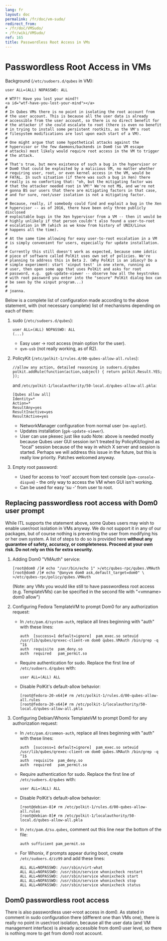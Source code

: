 ```yaml
---
lang: fr
layout: doc
permalink: /fr/doc/vm-sudo/
redirect_from:
- /fr/doc/VMSudo/
- /fr/wiki/VMSudo/
ref: 165
title: Passwordless Root Access in VMs
---
```


Passwordless Root Access in VMs
===============================
<a id="passwordless-root-access-in-vms"></a>

Background (`/etc/sudoers.d/qubes` in VM):

```
user ALL=(ALL) NOPASSWD: ALL

# WTF?! Have you lost your mind?!
<a id="wtf-have-you-lost-your-mind"></a>
#
# In Qubes VMs there is no point in isolating the root account from
# the user account. This is because all the user data is already
# accessible from the user account, so there is no direct benefit for
# the attacker if she could escalate to root (there is even no benefit
# in trying to install some persistent rootkits, as the VM's root
# filesystem modifications are lost upon each start of a VM).
#
# One might argue that some hypothetical attacks against the
# hypervisor or the few daemons/backends in Dom0 (so VM escape
# attacks) most likely would require root access in the VM to trigger
# the attack.
#
# That's true, but mere existence of such a bug in the hypervisor or
# Dom0 that could be exploited by a malicious VM, no matter whether
# requiring user, root, or even kernel access in the VM, would be
# FATAL. In such situation (if there was such a bug in Xen) there
# really is no comforting that: "oh, but the mitigating factor was
# that the attacker needed root in VM!" We're not M$, and we're not
# gonna BS our users that there are mitigating factors in that case,
# and for sure, root/user isolation is not a mitigating factor.
#
# Because, really, if somebody could find and exploit a bug in the Xen
# hypervisor -- as of 2016, there have been only three publicly disclosed
# exploitable bugs in the Xen hypervisor from a VM -- then it would be
# highly unlikely if that person couldn't also found a user-to-root
# escalation in VM (which as we know from history of UNIX/Linux
# happens all the time).
#
# At the same time allowing for easy user-to-root escalation in a VM
# is simply convenient for users, especially for update installation.
#
# Currently this still doesn't work as expected, because some idotic
# piece of software called PolKit uses own set of policies. We're
# planning to address this in Beta 2. (Why PolKit is an idiocy? Do a
# simple experiment: start 'xinput test' in one xterm, running as
# user, then open some app that uses PolKit and asks for root
# password, e.g.  gpk-update-viewer -- observe how all the keystrokes
# with root password you enter into the "secure" PolKit dialog box can
# be seen by the xinput program...)
#
# joanna.
```

Below is a complete list of configuration made according to the above statement, with (not necessary complete) list of mechanisms depending on each of them:

1. sudo (`/etc/sudoers.d/qubes`):

    ```
    user ALL=(ALL) NOPASSWD: ALL
    (...)
    ```

    - Easy user -> root access (main option for the user).
    - `qvm-usb` (not really working, as of R2).

2. PolicyKit (`/etc/polkit-1/rules.d/00-qubes-allow-all.rules`):

    ```
    //allow any action, detailed reasoning in sudoers.d/qubes
    polkit.addRule(function(action,subject) { return polkit.Result.YES; });
    ```

    and `/etc/polkit-1/localauthority/50-local.d/qubes-allow-all.pkla`:

    ```
    [Qubes allow all]
    Identity=*
    Action=*
    ResultAny=yes
    ResultInactive=yes
    ResultActive=yes
    ```

    - NetworkManager configuration from normal user (`nm-applet`).
    - Updates installation (`gpk-update-viewer`).
    - User can use pkexec just like sudo Note: above is needed mostly because Qubes user GUI session isn't treated by PolicyKit/logind as "local" session because of the way in which X server and session is started.
      Perhaps we will address this issue in the future, but this is really low priority.
      Patches welcomed anyway.

3. Empty root password:
    - Used for access to 'root' account from text console (`qvm-console-dispvm`) - the only way to access the VM when GUI isn't working.
    - Can be used for easy 'su -' from user to root.

Replacing passwordless root access with Dom0 user prompt
--------------------------------------------------------
<a id="replacing-passwordless-root-access-with-dom0-user-prompt"></a>

While ITL supports the statement above, some Qubes users may wish to enable user/root isolation in VMs anyway.
We do not support it in any of our packages, but of course nothing is preventing the user from modifying his or her own system.
A list of steps to do so is provided here **without any guarantee of safety, accuracy, or completeness.
Proceed at your own risk.
Do not rely on this for extra security.**

1. Adding Dom0 "VMAuth" service:

    ```
    [root@dom0 /]# echo "/usr/bin/echo 1" >/etc/qubes-rpc/qubes.VMAuth
    [root@dom0 /]# echo "@anyvm dom0 ask,default_target=dom0" \
    >/etc/qubes-rpc/policy/qubes.VMAuth
    ```

   (Note: any VMs you would like still to have passwordless root access (e.g. TemplateVMs) can be specified in the second file with "\<vmname\> dom0 allow")

2. Configuring Fedora TemplateVM to prompt Dom0 for any authorization request:
    - In `/etc/pam.d/system-auth`, replace all lines beginning with "auth" with these lines:

        ```
        auth  [success=1 default=ignore]  pam_exec.so seteuid /usr/lib/qubes/qrexec-client-vm dom0 qubes.VMAuth /bin/grep -q ^1$
        auth  requisite  pam_deny.so
        auth  required   pam_permit.so
        ```

    - Require authentication for sudo.
      Replace the first line of `/etc/sudoers.d/qubes` with:

        ```
        user ALL=(ALL) ALL
        ```

    - Disable PolKit's default-allow behavior:

        ```
        [root@fedora-20-x64]# rm /etc/polkit-1/rules.d/00-qubes-allow-all.rules
        [root@fedora-20-x64]# rm /etc/polkit-1/localauthority/50-local.d/qubes-allow-all.pkla
        ```

3. Configuring Debian/Whonix TemplateVM to prompt Dom0 for any authorization request:
    - In `/etc/pam.d/common-auth`, replace all lines beginning with "auth" with these lines:

        ```
        auth  [success=1 default=ignore]  pam_exec.so seteuid /usr/lib/qubes/qrexec-client-vm dom0 qubes.VMAuth /bin/grep -q ^1$
        auth  requisite  pam_deny.so
        auth  required   pam_permit.so
        ```

    - Require authentication for sudo.
      Replace the first line of `/etc/sudoers.d/qubes` with:

        ```
        user ALL=(ALL) ALL
        ```

    - Disable PolKit's default-allow behavior:

        ```
        [root@debian-8]# rm /etc/polkit-1/rules.d/00-qubes-allow-all.rules
        [root@debian-8]# rm /etc/polkit-1/localauthority/50-local.d/qubes-allow-all.pkla
        ```

    - In `/etc/pam.d/su.qubes`, comment out this line near the bottom of the file:

        ```
        auth sufficient pam_permit.so
        ```

    - For Whonix, if prompts appear during boot, create `/etc/sudoers.d/zz99` and add these lines:

        ```
        ALL ALL=NOPASSWD: /usr/sbin/virt-what
        ALL ALL=NOPASSWD: /usr/sbin/service whonixcheck restart
        ALL ALL=NOPASSWD: /usr/sbin/service whonixcheck start
        ALL ALL=NOPASSWD: /usr/sbin/service whonixcheck stop
        ALL ALL=NOPASSWD: /usr/sbin/service whonixcheck status
        ```

Dom0 passwordless root access
-----------------------------
<a id="dom0-passwordless-root-access"></a>

There is also passwordless user->root access in dom0.
As stated in comment in sudo configuration there (different one than VMs one), there is really no point in user/root isolation, because all the user data (and VM management interface) is already accessible from dom0 user level, so there is nothing more to get from dom0 root account.